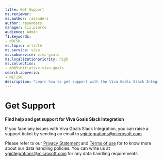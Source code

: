 ```yaml
---
title: Get Support
ms.reviewer: 
ms.author: rasanders
author: rasanders
manager: liz.pierce
audience: Admin
f1.keywords:
- NOCSH
ms.topic: article
ms.service: viva
ms.subservice: viva-goals
ms.localizationpriority: high
ms.collection:  
- m365initiative-viva-goals  
search.appverid:
- MET150
description: "Learn how to get support with the Viva Goals Slack Integration"
---
```


# Get Support

**Find help and get support for Viva Goals Slack Integration**

If you face any issues with Viva Goals Slack Integration, you can raise a support ticket by sending an email to [vgintegrations@microsoft.com](https://vgintegrations@microsoft.com)  

Please refer to our [Privacy Statement](https://privacy.microsoft.com/en-US/privacystatement#mainnoticetoendusersmodule) and [Terms of use](https://www.microsoft.com/licensing/terms/welcome/WelcomePage?programMoniker=EAEAS) for to know more about our data handling policies. You can write us at vgintegrations@microsoft.com for any data handling requirements 
